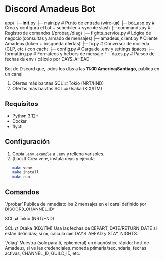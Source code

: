 # Discord Amadeus Bot

app/
├─ __init__.py
├─ main.py                 # Punto de entrada (wire-up)
├─ bot_app.py              # Crea y configura el bot + scheduler + sync de slash
├─ commands.py             # Registro de comandos (/probar, /diag)
├─ flights_service.py      # Lógica de negocio (consultas y armado de mensajes)
├─ amadeus_client.py       # Cliente Amadeus (token + búsqueda ofertas)
├─ fx.py                   # Conversor de moneda (CLP, etc.) con cache
├─ config.py               # Carga de .env y settings tipados
├─ formatting.py           # Formateos y helpers de mensaje
└─ dates.py                # Parseo de fechas de env / cálculo por DAYS_AHEAD


Bot de Discord que, todos los días a las **11:00 America/Santiago**, publica en un canal:
1) Ofertas más baratas SCL ⇄ Tokio (NRT/HND)
2) Ofertas más baratas SCL ⇄ Osaka (KIX/ITM)

## Requisitos
- Python 3.12+
- Docker
- flyctl

## Configuración
1. Copia `.env.example` a `.env` y rellena variables.
2. (Local) Crea venv, instala deps y ejecuta:
   ```bash
   make venv
   make install
   make run

## Comandos
´/probar´
Publica de inmediato los 2 mensajes en el canal definido por DISCORD_CHANNEL_ID:

SCL ⇄ Tokio (NRT/HND)

SCL ⇄ Osaka (KIX/ITM)
Usa las fechas de DEPART_DATE/RETURN_DATE si están definidas; si no, calcula con DAYS_AHEAD y STAY_NIGHTS.

´/diag´
Muestra (solo para ti, ephemeral) un diagnóstico rápido: host de Amadeus, si ve las credenciales, moneda primaria/secundaria, fechas activas, CHANNEL_ID, GUILD_ID, etc.